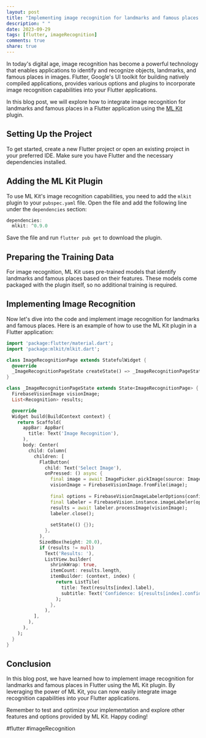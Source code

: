 ```yaml
---
layout: post
title: "Implementing image recognition for landmarks and famous places in Flutter"
description: " "
date: 2023-09-29
tags: [flutter, imageRecognition]
comments: true
share: true
---
```


In today's digital age, image recognition has become a powerful technology that enables applications to identify and recognize objects, landmarks, and famous places in images. Flutter, Google's UI toolkit for building natively compiled applications, provides various options and plugins to incorporate image recognition capabilities into your Flutter applications.

In this blog post, we will explore how to integrate image recognition for landmarks and famous places in a Flutter application using the [ML Kit](https://developers.google.com/ml-kit) plugin.

## Setting Up the Project

To get started, create a new Flutter project or open an existing project in your preferred IDE. Make sure you have Flutter and the necessary dependencies installed.

## Adding the ML Kit Plugin

To use ML Kit's image recognition capabilities, you need to add the `mlkit` plugin to your `pubspec.yaml` file. Open the file and add the following line under the `dependencies` section:

```dart
dependencies:
  mlkit: ^0.9.0
```

Save the file and run `flutter pub get` to download the plugin.

## Preparing the Training Data

For image recognition, ML Kit uses pre-trained models that identify landmarks and famous places based on their features. These models come packaged with the plugin itself, so no additional training is required.

## Implementing Image Recognition

Now let's dive into the code and implement image recognition for landmarks and famous places. Here is an example of how to use the ML Kit plugin in a Flutter application:

```dart
import 'package:flutter/material.dart';
import 'package:mlkit/mlkit.dart';

class ImageRecognitionPage extends StatefulWidget {
  @override
  _ImageRecognitionPageState createState() => _ImageRecognitionPageState();
}

class _ImageRecognitionPageState extends State<ImageRecognitionPage> {
  FirebaseVisionImage visionImage;
  List<Recognition> results;

  @override
  Widget build(BuildContext context) {
    return Scaffold(
      appBar: AppBar(
        title: Text('Image Recognition'),
      ),
      body: Center(
        child: Column(
          children: [
            FlatButton(
              child: Text('Select Image'),
              onPressed: () async {
                final image = await ImagePicker.pickImage(source: ImageSource.gallery);
                visionImage = FirebaseVisionImage.fromFile(image);
                
                final options = FirebaseVisionImageLabelerOptions(confidenceThreshold: 0.75);
                final labeler = FirebaseVision.instance.imageLabeler(options);
                results = await labeler.processImage(visionImage);
                labeler.close();
                
                setState(() {});
              },
            ),
            SizedBox(height: 20.0),
            if (results != null)
              Text('Results: '),
              ListView.builder(
                shrinkWrap: true,
                itemCount: results.length,
                itemBuilder: (context, index) {
                  return ListTile(
                    title: Text(results[index].label),
                    subtitle: Text('Confidence: ${results[index].confidence.toStringAsFixed(2)}'),
                  );
                },
              ),
          ],
        ),
      ),
    );
  }
}
```

## Conclusion

In this blog post, we have learned how to implement image recognition for landmarks and famous places in Flutter using the ML Kit plugin. By leveraging the power of ML Kit, you can now easily integrate image recognition capabilities into your Flutter applications.

Remember to test and optimize your implementation and explore other features and options provided by ML Kit. Happy coding!

#flutter #imageRecognition